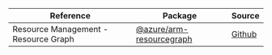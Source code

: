 | Reference | Package | Source |
|---|---|---|
|Resource Management - Resource Graph|[@azure/arm-resourcegraph](https://www.npmjs.com/package/@azure/arm-resourcegraph)|[Github](https://github.com/Azure/azure-sdk-for-js)|

